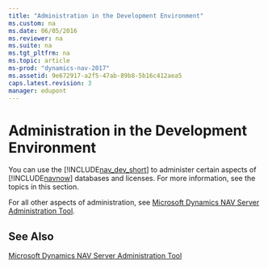 ```yaml
---
title: "Administration in the Development Environment"
ms.custom: na
ms.date: 06/05/2016
ms.reviewer: na
ms.suite: na
ms.tgt_pltfrm: na
ms.topic: article
ms-prod: "dynamics-nav-2017"
ms.assetid: 9e672917-a2f5-47ab-89b8-5b16c412aea5
caps.latest.revision: 3
manager: edupont
---
```

# Administration in the Development Environment
You can use the [!INCLUDE[nav_dev_short](includes/nav_dev_short_md.md)] to administer certain aspects of [!INCLUDE[navnow](includes/navnow_md.md)] databases and licenses. For more information, see the topics in this section.  

 For all other aspects of administration, see [Microsoft Dynamics NAV Server Administration Tool](Microsoft-Dynamics-NAV-Server-Administration-Tool.md).  

## See Also  
 [Microsoft Dynamics NAV Server Administration Tool](Microsoft-Dynamics-NAV-Server-Administration-Tool.md)   
